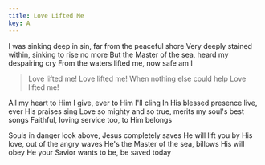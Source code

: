 ```yaml
---
title: Love Lifted Me
key: A
---
```


I was sinking deep in sin, far from the peaceful shore
Very deeply stained within, sinking to rise no more
But the Master of the sea, heard my despairing cry
From the waters lifted me, now safe am I

>Love lifted me! Love lifted me! 
When nothing else could help Love lifted me!

All my heart to Him I give, ever to Him I'll cling
In His blessed presence live, ever His praises sing 
Love so mighty and so true, merits my soul's best songs 
Faithful, loving service too, to Him belongs

Souls in danger look above, Jesus completely saves 
He will lift you by His love, 
out of the angry waves He's the Master of the sea, 
billows His will obey
He your Savior wants to be, be saved today
